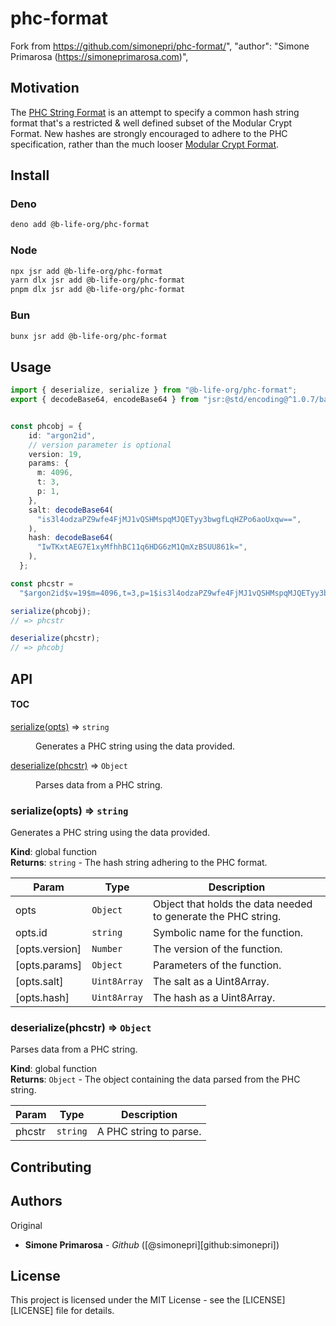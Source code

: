 # phc-format

Fork from https://github.com/simonepri/phc-format/", "author": "Simone Primarosa
(https://simoneprimarosa.com)",

## Motivation

The [PHC String Format][specs:phc] is an attempt to specify a common hash string
format that's a restricted & well defined subset of the Modular Crypt Format.
New hashes are strongly encouraged to adhere to the PHC specification, rather
than the much looser [Modular Crypt Format][specs:mcf].

## Install

### Deno

```bash
deno add @b-life-org/phc-format
```

### Node

```bash
npx jsr add @b-life-org/phc-format
yarn dlx jsr add @b-life-org/phc-format
pnpm dlx jsr add @b-life-org/phc-format
```

### Bun

```bash
bunx jsr add @b-life-org/phc-format
```

## Usage

```ts
import { deserialize, serialize } from "@b-life-org/phc-format";
export { decodeBase64, encodeBase64 } from "jsr:@std/encoding@^1.0.7/base64";


const phcobj = {
    id: "argon2id",
    // version parameter is optional
    version: 19,
    params: {
      m: 4096,
      t: 3,
      p: 1,
    },
    salt: decodeBase64(
      "is3l4odzaPZ9wfe4FjMJ1vQSHMspqMJQETyy3bwgfLqHZPo6aoUxqw==",
    ),
    hash: decodeBase64(
      "IwTKxtAEG7E1xyMfhhBC11q6HDG6zM1QmXzBSUU861k=",
    ),
  };

const phcstr =
  "$argon2id$v=19$m=4096,t=3,p=1$is3l4odzaPZ9wfe4FjMJ1vQSHMspqMJQETyy3bwgfLqHZPo6aoUxqw==$IwTKxtAEG7E1xyMfhhBC11q6HDG6zM1QmXzBSUU861k=",

serialize(phcobj);
// => phcstr

deserialize(phcstr);
// => phcobj
```

## API

#### TOC

<dl>
<dt><a href="#serialize">serialize(opts)</a> ⇒ <code>string</code></dt>
<dd><p>Generates a PHC string using the data provided.</p>
</dd>
<dt><a href="#deserialize">deserialize(phcstr)</a> ⇒ <code>Object</code></dt>
<dd><p>Parses data from a PHC string.</p>
</dd>
</dl>

<a name="serialize"></a>

### serialize(opts) ⇒ <code>string</code>

Generates a PHC string using the data provided.

**Kind**: global function\
**Returns**: <code>string</code> - The hash string adhering to the PHC format.

| Param          | Type                    | Description                                                   |
| -------------- | ----------------------- | ------------------------------------------------------------- |
| opts           | <code>Object</code>     | Object that holds the data needed to generate the PHC string. |
| opts.id        | <code>string</code>     | Symbolic name for the function.                               |
| [opts.version] | <code>Number</code>     | The version of the function.                                  |
| [opts.params]  | <code>Object</code>     | Parameters of the function.                                   |
| [opts.salt]    | <code>Uint8Array</code> | The salt as a Uint8Array.                                     |
| [opts.hash]    | <code>Uint8Array</code> | The hash as a Uint8Array.                                     |

<a name="deserialize"></a>

### deserialize(phcstr) ⇒ <code>Object</code>

Parses data from a PHC string.

**Kind**: global function\
**Returns**: <code>Object</code> - The object containing the data parsed from
the PHC string.

| Param  | Type                | Description            |
| ------ | ------------------- | ---------------------- |
| phcstr | <code>string</code> | A PHC string to parse. |

## Contributing

## Authors

Original

- **Simone Primarosa** - _Github_ ([@simonepri][github:simonepri])

## License

This project is licensed under the MIT License - see the [LICENSE][LICENSE] file
for details.

<!-- Links -->

[specs:mcf]: https://github.com/ademarre/binary-mcf
[specs:phc]: https://github.com/P-H-C/phc-string-format/blob/master/phc-sf-spec.md
